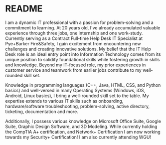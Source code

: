 # README

I am a dynamic IT professional with a passion for problem-solving and a commitment to learning. At 20 years old, I've already accumulated valuable experience through three jobs, one internship and one work-study. Currently serving as a Contract Full-time Help Desk IT Specialist at Pye+Barker Fire&Safety, I gain excitement from encountering new challenges and creating innovative solutions. My belief that the IT Help Desk role is an ideal entry point into Information Technology comes from its unique position to solidify foundational skills while fostering growth in skills and knowledge. Beyond my IT-focused role, my prior experiences in customer service and teamwork from earlier jobs contribute to my well-rounded skill set.

Knowledge in programming languages (C++, Java, HTML, CSS, and Python basics) and well-versed in many Operating Systems (Windows, iOS, Android, Linux basics), I bring a well-rounded skill set to the table. My expertise extends to various IT skills such as onboarding, hardware/software troubleshooting, problem-solving, active directory, ticketing, documentation and more.

Additionally, I possess various knowledge on Microsoft Office Suite, Google Suite, Graphic Design Software, and 3D Modeling. While currently holding the CompTIA A+ certification, and Network+ Certification I am now working towards my Security+ Certification! I am also currently attending WGU!
